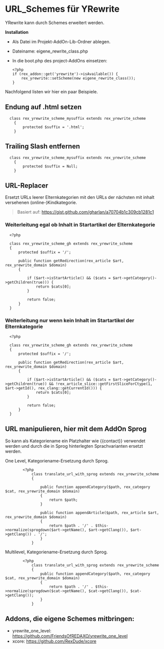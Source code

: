 # URL_Schemes für YRewrite
YRewrite kann durch Schemes erweitert werden. 

**Installation**
- Als Datei im Projekt-AddOn-Lib-Ordner ablegen. 
- Dateiname: eigene_rewrite_class.php
- In die boot.php des project-AddOns einsetzen:  

      <?php
      if (rex_addon::get('yrewrite')->isAvailable()) {
          rex_yrewrite::setScheme(new eigene_rewrite_class());
      }

Nachfolgend listen wir hier ein paar Beispiele. 

## Endung auf .html setzen
      class rex_yrewrite_scheme_mysuffix extends rex_yrewrite_scheme
        {
            protected $suffix = '.html';
        }
  
## Trailing Slash entfernen
      class rex_yrewrite_scheme_mysuffix extends rex_yrewrite_scheme
        {
            protected $suffix = Null;
        }  
  

## URL-Replacer

Ersetzt URLs leerer Elternkategorien mit den URLs der nächsten mit inhalt versehenen (online-)Kindkategorie.

> Basiert auf: https://gist.github.com/gharlan/a70704b1c309cb1281c1


### Weiterleitung egal ob Inhalt in Startartikel der Elternkategorie
      <?php

      class rex_yrewrite_scheme_gh extends rex_yrewrite_scheme
      {
          protected $suffix = '/';

          public function getRedirection(rex_article $art, rex_yrewrite_domain $domain)
          {

              if ($art->isStartArticle() && ($cats = $art->getCategory()->getChildren(true))) {
                  return $cats[0];
              }

              return false;
          }
      }

### Weiterleitung nur wenn kein Inhalt im Startartikel der Elternkategorie

      <?php

      class rex_yrewrite_scheme_gh extends rex_yrewrite_scheme
      {
          protected $suffix = '/';

          public function getRedirection(rex_article $art, rex_yrewrite_domain $domain)
          {

              if ($art->isStartArticle() && ($cats = $art->getCategory()->getChildren(true)) && !rex_article_slice::getFirstSliceForCtype(1, $art->getId(), rex_clang::getCurrentId())) {
                  return $cats[0];
              }

              return false;
          }
      }
      
## URL manipulieren, hier mit dem AddOn Sprog

So kann als Kategoriename ein Platzhalter wie {{contact}} verwendet werden und durch die in Sprog hinterlegten Sprachvarianten ersetzt werden. 

One Level, Kategoriename-Ersetzung durch Sprog.

            <?php
                class translate_url_with_sprog extends rex_yrewrite_scheme
                {

                    public function appendCategory($path, rex_category $cat, rex_yrewrite_domain $domain)
                    {
                        return $path;
                    }

                    public function appendArticle($path, rex_article $art, rex_yrewrite_domain $domain)
                    {
                        return $path . '/' . $this->normalize(sprogdown($art->getName(), $art->getClang()), $art->getClang()) . '/';
                    }
                }

Multilevel, Kategoriename-Ersetzung durch Sprog.

            <?php
                class translate_url_with_sprog extends rex_yrewrite_scheme
                {
                    public function appendCategory($path, rex_category $cat, rex_yrewrite_domain $domain)
                    {
                        return $path . '/' . $this->normalize(sprogdown($cat->getName(), $cat->getClang()), $cat->getClang());
                    }
                }








## Addons, die eigene Schemes mitbringen:

- yrewrite_one_level: https://github.com/FriendsOfREDAXO/yrewrite_one_level
- xcore: https://github.com/RexDude/xcore
